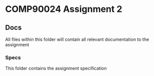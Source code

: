 # COMP90024 Assignment 2

## Docs

All files within this folder will contain all relevant documentation to the assignment

### Specs

This folder contains the assignment specification
